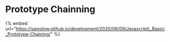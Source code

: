 # Prototype Chainning

{% embed url="https://samslow.github.io/development/2020/06/09/Javascript\_Basic\_Prototype-Chaining/" %}



